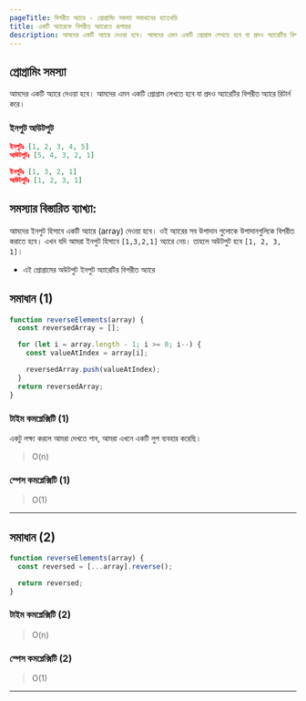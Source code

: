 ```yaml
---
pageTitle: বিপরীত অ্যারে - প্রোগ্রামিং সমস্যা সমাধানের হাতেখড়ি
title: একটি অ্যারেকে বিপরীত অ্যারেতে রূপান্তর
description: আমদের একটি অ্যারে দেওয়া হবে। আমদের এমন একটি প্রোগ্রাম লেখতে হবে যা প্রদও অ্যারেটির বিপরীত অ্যারে রিটার্ন করে।
---
```


## প্রোগ্রামিং সমস্যা

আমদের একটি অ্যারে দেওয়া হবে। আমদের এমন একটি প্রোগ্রাম লেখতে হবে যা প্রদও অ্যারেটির বিপরীত অ্যারে রিটার্ন করে।

### ইনপুট আউটপুট

```json
ইনপুটঃ [1, 2, 3, 4, 5]
আউটপুটঃ [5, 4, 3, 2, 1]

ইনপুটঃ [1, 3, 2, 1]
আউটপুটঃ [1, 2, 3, 1]
```

## সমস্যার বিস্তারিত ব্যাখ্যা:

আমদের ইনপুট হিসাবে একটি অ্যারে (array) দেওয়া হবে। ওই অ্যারের সব উপাদান গুলোকে উপাদানগুলিকে বিপরীত করাতে হবে। এখন যদি আমরা ইনপুট হিসাবে `[1,3,2,1]` অ্যারে নেয়। তাহলে অউটপুট হবে `[1, 2, 3, 1]`।

- এই প্রোগ্রামের অউটপুট ইনপুট অ্যারেটির বিপরীত অ্যারে

## সমাধান (1)

```js
function reverseElements(array) {
  const reversedArray = [];

  for (let i = array.length - 1; i >= 0; i--) {
    const valueAtIndex = array[i];

    reversedArray.push(valueAtIndex);
  }
  return reversedArray;
}
```

### টাইম কমপ্লেক্সিটি (1)

একটু লক্ষ্য করলে আমরা দেখতে পাব, আমরা এখনে একটি লুপ ব্যবহার করেছি।

> O(n)

### স্পেস কমপ্লেক্সিটি (1)

> O(1)

---

## সমাধান (2)

```js
function reverseElements(array) {
  const reversed = [...array].reverse();

  return reversed;
}
```

### টাইম কমপ্লেক্সিটি (2)

> O(n)

### স্পেস কমপ্লেক্সিটি (2)

> O(1)

---
